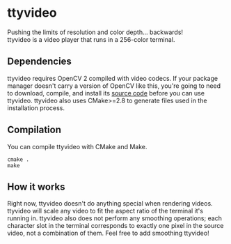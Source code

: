 # ttyvideo
Pushing the limits of resolution and color depth... backwards!  
ttyvideo is a video player that runs in a 256-color terminal.
## Dependencies
ttyvideo requires OpenCV 2 compiled with video codecs. If your package manager doesn't carry a version of OpenCV like this, you're going to need to download, compile, and install its [source code](https://github.com/opencv/opencv "OpenCV source") before you can use ttyvideo.
ttyvideo also uses CMake>=2.8 to generate files used in the installation process.
## Compilation
You can compile ttyvideo with CMake and Make.
```shell
cmake .
make
```
## How it works
Right now, ttyvideo doesn't do anything special when rendering videos.  
ttyvideo will scale any video to fit the aspect ratio of the terminal it's running in. ttyvideo also does not perform any smoothing operations; each character slot in the terminal corresponds to exactly one pixel in the source video, not a combination of them. Feel free to add smoothing ttyvideo!
